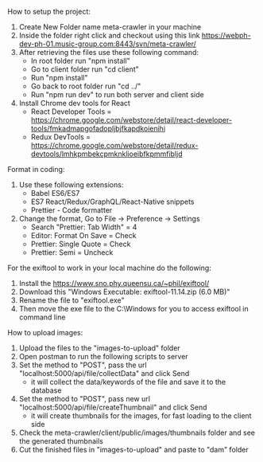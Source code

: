 How to setup the project:

1. Create New Folder name meta-crawler in your machine
2. Inside the folder right click and checkout using this link https://webph-dev-ph-01.music-group.com:8443/svn/meta-crawler/
3. After retrieving the files use these following command:
    - In root folder run "npm install"
    - Go to client folder run "cd client"
    - Run "npm install"
    - Go back to root folder run "cd ../"
    - Run "npm run dev" to run both server and client side
4. Install Chrome dev tools for React
    - React Developer Tools = https://chrome.google.com/webstore/detail/react-developer-tools/fmkadmapgofadopljbjfkapdkoienihi
    - Redux DevTools = https://chrome.google.com/webstore/detail/redux-devtools/lmhkpmbekcpmknklioeibfkpmmfibljd

Format in coding:

1. Use these following extensions:
    - Babel ES6/ES7
    - ES7 React/Redux/GraphQL/React-Native snippets
    - Prettier - Code formatter
2. Change the format, Go to File -> Preference -> Settings
    - Search "Prettier: Tab Width" = 4
    - Editor: Format On Save = Check
    - Prettier: Single Quote = Check
    - Prettier: Semi = Uncheck

For the exiftool to work in your local machine do the following:

1. Install the https://www.sno.phy.queensu.ca/~phil/exiftool/
2. Download this "Windows Executable: exiftool-11.14.zip (6.0 MB)"
3. Rename the file to "exiftool.exe"
4. Then move the exe file to the C:\Windows for you to access exiftool in command line

How to upload images:

1. Upload the files to the "images-to-upload" folder
2. Open postman to run the following scripts to server
3. Set the method to "POST", pass the url "localhost:5000/api/file/collectData" and click Send
    - it will collect the data/keywords of the file and save it to the database
4. Set the method to "POST", pass new url "localhost:5000/api/file/createThumbnail" and click Send
    - it will create thumbnails for the images, for fast loading to the client side
5. Check the meta-crawler/client/public/images/thumbnails folder and see the generated thumbnails
6. Cut the finished files in "images-to-upload" and paste to "dam" folder
